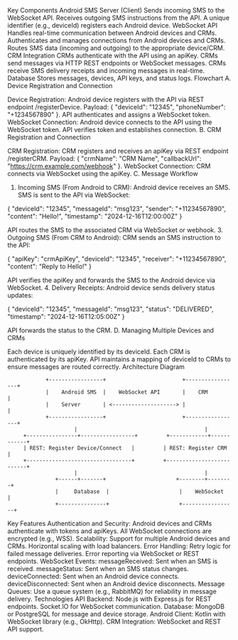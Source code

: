 Key Components
Android SMS Server (Client)
Sends incoming SMS to the WebSocket API.
Receives outgoing SMS instructions from the API.
A unique identifier (e.g., deviceId) registers each Android device.
WebSocket API
Handles real-time communication between Android devices and CRMs.
Authenticates and manages connections from Android devices and CRMs.
Routes SMS data (incoming and outgoing) to the appropriate device/CRM.
CRM Integration
CRMs authenticate with the API using an apiKey.
CRMs send messages via HTTP REST endpoints or WebSocket messages.
CRMs receive SMS delivery receipts and incoming messages in real-time.
Database
Stores messages, devices, API keys, and status logs.
Flowchart
A. Device Registration and Connection

Device Registration:
Android device registers with the API via REST endpoint /registerDevice.
Payload: { "deviceId": "12345", "phoneNumber": "+1234567890" }.
API authenticates and assigns a WebSocket token.
WebSocket Connection:
Android device connects to the API using the WebSocket token.
API verifies token and establishes connection.
B. CRM Registration and Connection

CRM Registration:
CRM registers and receives an apiKey via REST endpoint /registerCRM.
Payload: { "crmName": "CRM Name", "callbackUrl": "https://crm.example.com/webhook" }.
WebSocket Connection:
CRM connects via WebSocket using the apiKey.
C. Message Workflow

1. Incoming SMS (From Android to CRM):
Android device receives an SMS.
SMS is sent to the API via WebSocket:

{
  "deviceId": "12345",
  "messageId": "msg123",
  "sender": "+11234567890",
  "content": "Hello!",
  "timestamp": "2024-12-16T12:00:00Z"
}

API routes the SMS to the associated CRM via WebSocket or webhook.
3. Outgoing SMS (From CRM to Android):
CRM sends an SMS instruction to the API:

{
  "apiKey": "crmApiKey",
  "deviceId": "12345",
  "receiver": "+11234567890",
  "content": "Reply to Hello!"
}

API verifies the apiKey and forwards the SMS to the Android device via WebSocket.
4. Delivery Receipts:
Android device sends delivery status updates:

{
  "deviceId": "12345",
  "messageId": "msg123",
  "status": "DELIVERED",
  "timestamp": "2024-12-16T12:05:00Z"
}



API forwards the status to the CRM.
D. Managing Multiple Devices and CRMs

Each device is uniquely identified by its deviceId.
Each CRM is authenticated by its apiKey.
API maintains a mapping of deviceId to CRMs to ensure messages are routed correctly.
Architecture Diagram



                +-----------------+                        +-----------------+
                |    Android SMS  |    WebSocket API       |    CRM          |
                |    Server       | <--------------------> |                 |
                +-----------------+                        +-----------------+
                         |                                        |
         +----------------+-----------------+         +------------+------------+
         | REST: Register Device/Connect   |         | REST: Register CRM       |
         +---------------------------------+         +--------------------------+
                         |                                        |
                   +------+-------+                      +--------+--------+
                   |     Database  |                      |    WebSocket    |
                   +---------------+                      +-----------------+


                   
Key Features
Authentication and Security:
Android devices and CRMs authenticate with tokens and apiKeys.
All WebSocket connections are encrypted (e.g., WSS).
Scalability:
Support for multiple Android devices and CRMs.
Horizontal scaling with load balancers.
Error Handling:
Retry logic for failed message deliveries.
Error reporting via WebSocket or REST endpoints.
WebSocket Events:
messageReceived: Sent when an SMS is received.
messageStatus: Sent when an SMS status changes.
deviceConnected: Sent when an Android device connects.
deviceDisconnected: Sent when an Android device disconnects.
Message Queues:
Use a queue system (e.g., RabbitMQ) for reliability in message delivery.
Technologies
API Backend:
Node.js with Express.js for REST endpoints.
Socket.IO for WebSocket communication.
Database:
MongoDB or PostgreSQL for message and device storage.
Android Client:
Kotlin with WebSocket library (e.g., OkHttp).
CRM Integration:
WebSocket and REST API support.
